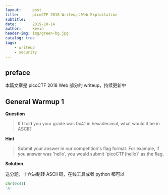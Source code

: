 ```yaml
---
layout:     post
title:      picoCTF 2018 Writeup：Web Exploitation
subtitle:   
date:       2019-10-14
author:     kevin
header-img: img/green-bg.jpg
catalog: true
tags:
    - writeup
    - security
---
```


## preface


本篇文章是 picoCTF 2018 Web 部分的 writeup，持续更新中


## General Warmup 1



**Question** 



> If I told you your grade was 0x41 in hexadecimal, what would it be in ASCII? 



**Hint**



> Submit your answer in our competition's flag format. For example, if you answer was 'hello', you would submit 'picoCTF{hello}' as the flag.



**Solution**



送分题，十六进制转 ASCII 码，在线工具或者 python 都可以



```python
chr(0x41)
'A'
```








